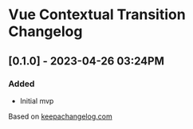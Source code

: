# Vue Contextual Transition Changelog

## [0.1.0] - 2023-04-26 03:24PM

### Added

* Initial mvp

Based on [keepachangelog.com](https://keepachangelog.com/en/1.0.0/)
